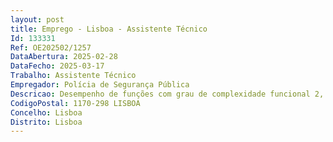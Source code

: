 ```yaml
--- 
layout: post
title: Emprego - Lisboa - Assistente Técnico
Id: 133331
Ref: OE202502/1257
DataAbertura: 2025-02-28
DataFecho: 2025-03-17
Trabalho: Assistente Técnico
Empregador: Polícia de Segurança Pública
Descricao: Desempenho de funções com grau de complexidade funcional 2, correspondente à carreira categoria de Assistente Técnico, para o desempenho de funções no Departamento de Formação da Direção Nacional da PSP.Funções de natureza executiva, de aplicação de métodos e processos, com base em diretivas bem definidas e instruções gerais, de grau médio de complexidade, nas áreas de atuação comuns e instrumentais e nos vários domínios de atuação dos órgãos e serviços.
CodigoPostal: 1170-298 LISBOA
Concelho: Lisboa
Distrito: Lisboa
--- 
```


